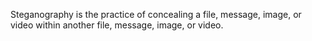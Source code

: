 Steganography is the practice of concealing a file, message, image, or video within another file, message, image, or video.
